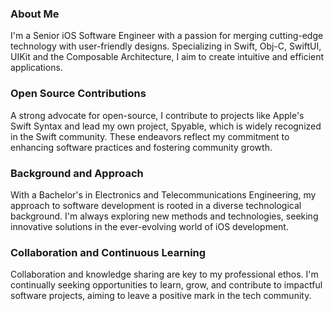 ### About Me

I'm a Senior iOS Software Engineer with a passion for merging cutting-edge technology with user-friendly designs. Specializing in Swift, Obj-C, SwiftUI, UIKit and the Composable Architecture, I aim to create intuitive and efficient applications.

### Open Source Contributions

A strong advocate for open-source, I contribute to projects like Apple's Swift Syntax and lead my own project, Spyable, which is widely recognized in the Swift community. These endeavors reflect my commitment to enhancing software practices and fostering community growth.

### Background and Approach

With a Bachelor's in Electronics and Telecommunications Engineering, my approach to software development is rooted in a diverse technological background. I'm always exploring new methods and technologies, seeking innovative solutions in the ever-evolving world of iOS development.

### Collaboration and Continuous Learning

Collaboration and knowledge sharing are key to my professional ethos. I'm continually seeking opportunities to learn, grow, and contribute to impactful software projects, aiming to leave a positive mark in the tech community.
